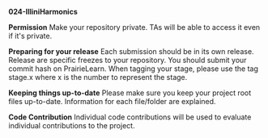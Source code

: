 **024-IlliniHarmonics**

**Permission**
Make your repository private. TAs will be able to access it even if it's private.

**Preparing for your release**
Each submission should be in its own release. Release are specific freezes to your repository. You should submit your commit hash on PrairieLearn. When tagging your stage, please use the tag stage.x where x is the number to represent the stage.

**Keeping things up-to-date**
Please make sure you keep your project root files up-to-date. Information for each file/folder are explained.

**Code Contribution**
Individual code contributions will be used to evaluate individual contributions to the project.

